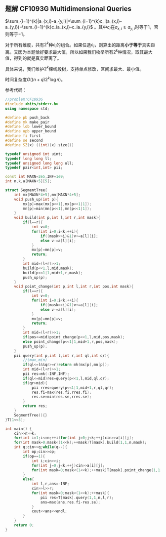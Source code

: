 ## 题解 CF1093G Multidimensional Queries

$\sum_{i=1}^{k}|a_{x,i}-a_{y,i}|=\sum_{i=1}^{k}c_i(a_{x,i}-a_{y,i})=\sum_{i=1}^{k}c_ia_{x,i}-c_ia_{y,i}$ 。其中$c_i$在$a_{x,i}\geq a_{y,i}$时等于$1$，否则等于$-1$。

对于所有维度，共有$2^k$种$c_i$的组合。如果任选$c_i$，则算出的距离**小于等于**真实距离。又因为本题恰好要求最大值，所以如果我们枚举所有$2^k$种情况，取其最大值，得到的就是真实距离了。

具体来说，我们维护$2^k$棵线段树，支持单点修改，区间求最大、最小值。

时间复杂度$O((n+q)2^k\log n)$。

参考代码：

```cpp
//problem:CF1093G
#include <bits/stdc++.h>
using namespace std;

#define pb push_back
#define mk make_pair
#define lob lower_bound
#define upb upper_bound
#define fi first
#define se second
#define SZ(x) ((int)(x).size())

typedef unsigned int uint;
typedef long long ll;
typedef unsigned long long ull;
typedef pair<int,int> pii;

const int MAXN=2e5,INF=1e9;
int n,k,a[MAXN+5][5];

struct SegmentTree{
	int mx[MAXN*4+5],mn[MAXN*4+5];
	void push_up(int p){
		mx[p]=max(mx[p<<1],mx[p<<1|1]);
		mn[p]=min(mn[p<<1],mn[p<<1|1]);
	}
	void build(int p,int l,int r,int mask){
		if(l==r){
			int v=0;
			for(int i=0;i<k;++i){
				if((mask>>i)&1)v+=a[l][i];
				else v-=a[l][i];
			}
			mx[p]=mn[p]=v;
			return;
		}
		int mid=(l+r)>>1;
		build(p<<1,l,mid,mask);
		build(p<<1|1,mid+1,r,mask);
		push_up(p);
	}
	void point_change(int p,int l,int r,int pos,int mask){
		if(l==r){
			int v=0;
			for(int i=0;i<k;++i){
				if((mask>>i)&1)v+=a[l][i];
				else v-=a[l][i];
			}
			mx[p]=mn[p]=v;
			return;
		}
		int mid=(l+r)>>1;
		if(pos<=mid)point_change(p<<1,l,mid,pos,mask);
		else point_change(p<<1|1,mid+1,r,pos,mask);
		push_up(p);
	}
	pii query(int p,int l,int r,int ql,int qr){
		//(max,min)
		if(ql<=l&&qr>=r)return mk(mx[p],mn[p]);
		int mid=(l+r)>>1;
		pii res=mk(-INF,INF);
		if(ql<=mid)res=query(p<<1,l,mid,ql,qr);
		if(qr>mid){
			pii rres=query(p<<1|1,mid+1,r,ql,qr);
			res.fi=max(res.fi,rres.fi);
			res.se=min(res.se,rres.se);
		}
		return res;
	}
	SegmentTree(){}
}T[1<<5];

int main() {
	cin>>n>>k;
	for(int i=1;i<=n;++i)for(int j=0;j<k;++j)cin>>a[i][j];
	for(int mask=0;mask<(1<<k);++mask)T[mask].build(1,1,n,mask);
	int q;cin>>q;while(q--){
		int op;cin>>op;
		if(op==1){
			int i;cin>>i;
			for(int j=0;j<k;++j)cin>>a[i][j];
			for(int mask=0;mask<(1<<k);++mask)T[mask].point_change(1,1,n,i,mask);
		}
		else{
			int l,r,ans=-INF;
			cin>>l>>r;
			for(int mask=0;mask<(1<<k);++mask){
				pii res=T[mask].query(1,1,n,l,r);
				ans=max(ans,res.fi-res.se);
			}
			cout<<ans<<endl;
		}
	}
	return 0;
}
```

